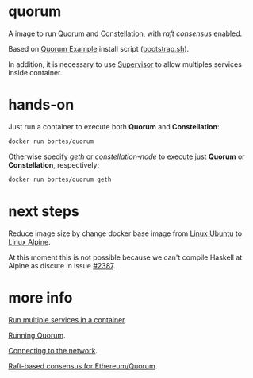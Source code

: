 # quorum
A image to run [Quorum](https://github.com/jpmorganchase/quorum) and [Constellation](https://github.com/jpmorganchase/constellation), with _raft consensus_ enabled.

Based on [Quorum Example](https://github.com/jpmorganchase/quorum-examples) install script ([bootstrap.sh](https://github.com/jpmorganchase/quorum-examples/blob/master/vagrant/bootstrap.sh)).

In addition, it is necessary to use [Supervisor](http://supervisord.org/index.html) to allow multiples services inside container.


# hands-on

Just run a container to execute both **Quorum** and **Constellation**:

```bash
docker run bortes/quorum
```

Otherwise specify _geth_ or _constellation-node_ to execute just **Quorum** or **Constellation**, respectively:

```bash
docker run bortes/quorum geth
```


# next steps
Reduce image size by change docker base image from [Linux Ubuntu](https://hub.docker.com/_/ubuntu/) to [Linux Alpine](https://hub.docker.com/_/alpine/).

At this moment this is not possible because we can't compile Haskell at Alpine as discute in issue [#2387](https://github.com/commercialhaskell/stack/issues/2387).


# more info

[Run multiple services in a container](https://docs.docker.com/config/containers/multi-service_container/).

[Running Quorum](https://github.com/jpmorganchase/quorum/blob/master/docs/running.md).

[Connecting to the network](https://github.com/ethereum/go-ethereum/wiki/Connecting-to-the-network).

[Raft-based consensus for Ethereum/Quorum](https://github.com/jpmorganchase/quorum/blob/master/raft/doc.md).
